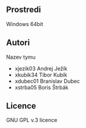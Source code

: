 Prostredi
---------

Windows 64bit

Autori
------

Nazev tymu
- xjezik03 Andrej Ježík
- xkubik34 Tibor Kubík
- xdubec01 Branislav Dubec
- xstrba05 Boris Štrbák

Licence
-------

GNU GPL v.3 licence
